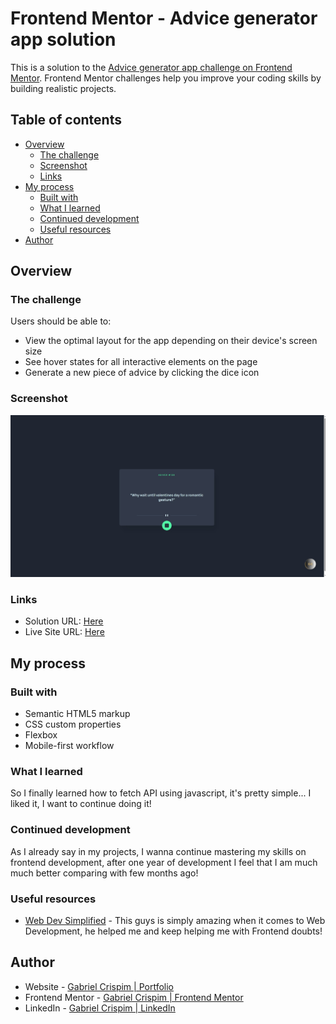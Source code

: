 # Frontend Mentor - Advice generator app solution

This is a solution to the [Advice generator app challenge on Frontend Mentor](https://www.frontendmentor.io/challenges/advice-generator-app-QdUG-13db). Frontend Mentor challenges help you improve your coding skills by building realistic projects.

## Table of contents

- [Overview](#overview)
  - [The challenge](#the-challenge)
  - [Screenshot](#screenshot)
  - [Links](#links)
- [My process](#my-process)
  - [Built with](#built-with)
  - [What I learned](#what-i-learned)
  - [Continued development](#continued-development)
  - [Useful resources](#useful-resources)
- [Author](#author)

## Overview

### The challenge

Users should be able to:

- View the optimal layout for the app depending on their device's screen size
- See hover states for all interactive elements on the page
- Generate a new piece of advice by clicking the dice icon

### Screenshot

![Desktop-Design](/screenshot.jpeg)

### Links

- Solution URL: [Here](https://github.com/sirbiel100/challenge--24)
- Live Site URL: [Here](https://sirbiel100.github.io/challenge--24/)

## My process

### Built with

- Semantic HTML5 markup
- CSS custom properties
- Flexbox
- Mobile-first workflow

### What I learned

So I finally learned how to fetch API using javascript, it's pretty simple... I liked it, I want to continue doing it!

### Continued development

As I already say in my projects, I wanna continue mastering my skills on frontend development, after one year of development I feel that I am much much better comparing with few months ago!

### Useful resources

- [Web Dev Simplified](https://www.youtube.com/@WebDevSimplified) - This guys is simply amazing when it comes to Web Development, he helped me and keep helping me with Frontend doubts!

## Author

- Website - [Gabriel Crispim | Portfolio](https://gabriel-crispim-portfolio-sirbiel100.vercel.app/)
- Frontend Mentor - [Gabriel Crispim | Frontend Mentor](https://www.frontendmentor.io/profile/sirbiel100)
- LinkedIn - [Gabriel Crispim | LinkedIn](https://www.linkedin.com/in/gabrielrcrispim/)
